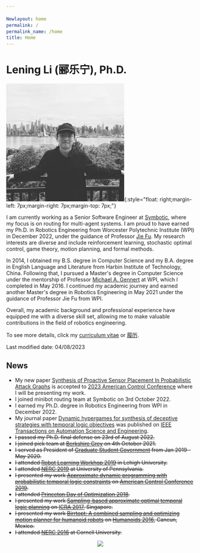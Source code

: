 ```yaml
---

Newlayout: home
permalink: /
permalink_name: /home
title: Home
---
```


# Lening Li (郦乐宁), Ph.D. 

![](./assets/logo.jpg){:style="float: right;margin-left: 7px;margin-right: 7px;margin-top: 7px;"}

I am currently working as a Senior Software Engineer at [Symbotic](https://www.symbotic.com/), where my focus is on routing for multi-agent systems. I am proud to have earned my Ph.D. in Robotics Engineering from Worcester Polytechnic Institute (WPI) in December 2022, under the guidance of Professor [Jie Fu](https://fujie.ece.ufl.edu/). My research interests are diverse and include reinforcement learning, stochastic optimal control, game theory, motion planning, and formal methods.

In 2014, I obtained my B.S. degree in Computer Science and my B.A. degree in English Language and Literature from Harbin Institute of Technology, China. Following that, I pursued a Master's degree in Computer Science under the mentorship of Professor [Michael A. Gennert](http://web.cs.wpi.edu/~michaelg/) at WPI, which I completed in May 2016. I continued my academic journey and earned another Master's degree in Robotics Engineering in May 2021 under the guidance of Professor Jie Fu from WPI.

Overall, my academic background and professional experience have equipped me with a diverse skill set, allowing me to make valuable contributions in the field of robotics engineering.

To see more details, click my [curriculum vitae](https://drive.google.com/file/d/1MmUvte9eJH49C5VyeVby-Z4RkXL9B-nW/view?usp=sharing) or [履历](https://drive.google.com/file/d/1MmJdGnNAjh3ZaCq0C7UZm_JhYPDgnekm/view?usp=sharing).

Last modified date: 04/08/2023

## News
- My new paper [Synthesis of Proactive Sensor Placement In Probabilistic Attack Graphs](https://arxiv.org/abs/2210.07385) is accepted to [2023 American Control Conference](https://acc2023.a2c2.org/) where I will be presenting my work.
- I joined minibot routing team at Symbotic on 3rd October 2022.
- I earned my Ph.D. degree in Robotics Engineering from WPI in December 2022.
- My journal paper [Dynamic hypergames for synthesis of deceptive strategies with temporal logic objectives](https://ieeexplore.ieee.org/abstract/document/9716225) was published on [IEEE Transactions on Automation Science and Engineering](https://ieeexplore.ieee.org/xpl/RecentIssue.jsp?punumber=8856).
- ~~I passed my Ph.D. final defense on 23rd of August 2022.~~
- ~~I joined pick team at [Berkshire Grey](https://www.berkshiregrey.com/) on 4th October 2021.~~
- ~~I served as President of [Graduate Student Government](https://www.facebook.com/WPIGSG/) from Jan 2019 - May 2020.~~
- ~~I attended [Robot Learning Workhop 2019](https://wordpress.lehigh.edu/robotics/2019/10/09/robotics-workshop/) in Lehigh University.~~
- ~~I attended [NERC 2019](https://sung.seas.upenn.edu/nerc-penn/) at University of Pennsylvania.~~
- ~~I presented my work [Approximate dynamic programming with probabilistic temporal logic constraints](https://ieeexplore.ieee.org/abstract/document/8815215) on [American Control Conference 2019](https://acc2019.a2c2.org/).~~
- ~~I attended [Princeton Day of Optimization 2018](https://pdo.princeton.edu/).~~
- ~~I presented my work [Sampling-based approximate optimal temporal logic planning](https://ieeexplore.ieee.org/abstract/document/7989157) on [ICRA 2017](http://icra2017.org/), Singapore.~~
- ~~I presented my work [Birrtopt: A combined sampling and optimizing motion planner for humanoid robots](https://ieeexplore.ieee.org/document/7803317) on [Humanoids 2016](https://www.humanoids2016.org/), Cancun, Mexico.~~
- ~~I attended [NERC 2016](https://www.facebook.com/Cornell.Robotics/) at Cornell University.~~


<center><a href="https://clustrmaps.com/site/1bh5y"  title="Visit tracker"><img src="//www.clustrmaps.com/map_v2.png?d=YKxOfcR9Q7KzszxH8liwU3S7J6NKaq45NNYZmS8IbzQ&cl=ffffff" /></a></center>